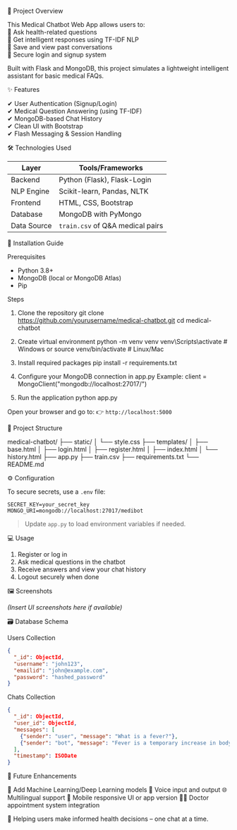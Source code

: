 🚀 Project Overview  

This Medical Chatbot Web App allows users to:  
💬 Ask health-related questions  
🤖 Get intelligent responses using TF-IDF NLP  
💾 Save and view past conversations  
🔐 Secure login and signup system  

Built with Flask and MongoDB, this project simulates a lightweight intelligent assistant for basic medical FAQs.

✨ Features  

✔ User Authentication (Signup/Login)  
✔ Medical Question Answering (using TF-IDF)  
✔ MongoDB-based Chat History  
✔ Clean UI with Bootstrap  
✔ Flash Messaging & Session Handling  

🛠 Technologies Used  

| Layer        | Tools/Frameworks                  |
|--------------|----------------------------------|
| Backend      | Python (Flask), Flask-Login      |
| NLP Engine   | Scikit-learn, Pandas, NLTK       |
| Frontend     | HTML, CSS, Bootstrap             |
| Database     | MongoDB with PyMongo             |
| Data Source  | `train.csv` of Q&A medical pairs |


🔧 Installation Guide  

Prerequisites  

- Python 3.8+  
- MongoDB (local or MongoDB Atlas)  
- Pip  

Steps  

1. Clone the repository
git clone https://github.com/yourusername/medical-chatbot.git
cd medical-chatbot

2. Create virtual environment
python -m venv venv
venv\Scripts\activate   # Windows
or
source venv/bin/activate  # Linux/Mac

3. Install required packages
pip install -r requirements.txt

4. Configure your MongoDB connection in app.py
Example:
client = MongoClient("mongodb://localhost:27017/")

5. Run the application
python app.py

Open your browser and go to:
👉 `http://localhost:5000`

📂 Project Structure

medical-chatbot/
├── static/
│   └── style.css
├── templates/
│   ├── base.html
│   ├── login.html
│   ├── register.html
│   ├── index.html
│   └── history.html
├── app.py
├── train.csv
├── requirements.txt
└── README.md



⚙ Configuration

To secure secrets, use a `.env` file:

```env
SECRET_KEY=your_secret_key
MONGO_URI=mongodb://localhost:27017/medibot
```

> Update `app.py` to load environment variables if needed.


💻 Usage

1. Register or log in
2. Ask medical questions in the chatbot
3. Receive answers and view your chat history
4. Logout securely when done


🖼 Screenshots

*(Insert UI screenshots here if available)*


🗃 Database Schema

Users Collection

```json
{
  "_id": ObjectId,
  "username": "john123",
  "emailid": "john@example.com",
  "password": "hashed_password"
}
```

Chats Collection

```json
{
  "_id": ObjectId,
  "user_id": ObjectId,
  "messages": [
    {"sender": "user", "message": "What is a fever?"},
    {"sender": "bot", "message": "Fever is a temporary increase in body temperature."}
  ],
  "timestamp": ISODate
}
```

🔮 Future Enhancements

🧠 Add Machine Learning/Deep Learning models
🎤 Voice input and output
🌐 Multilingual support
📲 Mobile responsive UI or app version
👩‍⚕️ Doctor appointment system integration

🧠 Helping users make informed health decisions – one chat at a time.
